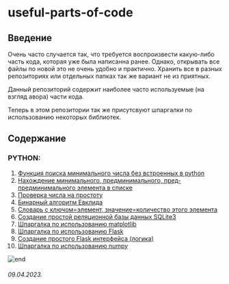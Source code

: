 # useful-parts-of-code

## **Введение**
Очень часто случается так, что требуется воспроизвести какую-либо часть кода, которая уже была написанна ранее. Однако, открывать все файлы по новой это не очень удобно и практично. Хранить все в разных репозиториях или отдельных папках так же вариант не из приятных.

Данный репозиторий содержит наиболее часто используемые (на взгляд авора) части кода.

Теперь в этом репозитории так же присутсвуют шпаргалки по использованию некоторых библиотек.

## **Содержание**
### **PYTHON**:
1. [Функция поиска минимального числа без встроенных в python](/scr/find_min_elem_from_list.py)
2. [Нахождение минимального, предминимального, пред-предминимального элемента в списке](/scr/before-min_elem_from_list.py)
3. [Проверка числа на простоту](/scr/prost_number.py)
4. [Бинарный алгоритм Евклида](/scr/bynary_alg_Evklida.py)
5. [Словарь с ключом=элемент, значение=количество этого элемента](/scr/find_search_in-dictionary_elem.py)
6. [Создание простой реляционной базы данных SQLite3](/scr/simple-data_base-SQL.py)
7. [Шпаргалка по использованию matplotlib](/cheat-sheets/matplotlib.md)
8. [Шпаргалка по использованию Flask](/cheat-sheets/Flask.md)
9. [Создание простого Flask интерфейса (логика)](/scr/pattern_web-app.py)
10. [Шпаргалка по использованию numpy](/cheat-sheets/numpy.md)

![end](https://stormpath.com/wp-content/uploads/2016/04/python-logo.png)


###### 09.04.2023.